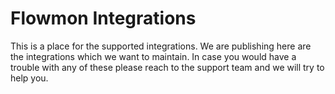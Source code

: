 # Flowmon Integrations
This is a place for the supported integrations. We are publishing here are the integrations which we want to maintain. In case you would have a trouble with any of these please reach to the support team and we will try to help you.
